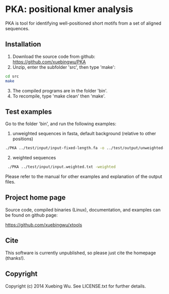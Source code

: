 # PKA: positional kmer analysis

PKA is tool for identifying well-positioned short motifs from a set of aligned sequences. 

## Installation
1. Download the source code from github: https://github.com/xuebingwu/PKA
2. Unzip, enter the subfolder 'src', then type 'make':

```sh
cd src
make
``` 
3. The compiled programs are in the folder 'bin'.
4. To recompile, type 'make clean' then 'make'.

## Test examples

Go to the folder 'bin', and run the following examples:

1. unweighted sequences in fasta, default background (relative to other positions)

```sh
./PKA ../test/input/input-fixed-length.fa -o ../test/output/unweighted-default
```

2. weighted sequences 

```sh
 ./PKA ../test/input/input.weighted.txt -weighted 
```

Please refer to the manual for other examples and explanation of the output files.


## Project home page

Source code, compiled binaries (Linux), documentation, and examples can be found on github page:

https://github.com/xuebingwu/xtools


## Cite

This software is currently unpublished, so please just cite the homepage (thanks!).

## Copyright

Copyright (c) 2014 Xuebing Wu. See LICENSE.txt for further details.
